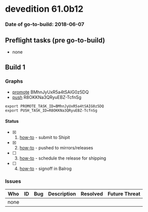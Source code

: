 # devedition 61.0b12

### Date of go-to-build: 2018-06-07

## Preflight tasks (pre go-to-build)
- none

## Build 1  

### Graphs
* [promote](https://tools.taskcluster.net/push-inspector/#/BMhnJyUxR5a4tSAIG0z5DQ) BMhnJyUxR5a4tSAIG0z5DQ
* [push](https://tools.taskcluster.net/push-inspector/#/R8OKKNa3QRyuEBZ-TcfnSg) R8OKKNa3QRyuEBZ-TcfnSg
```
export PROMOTE_TASK_ID=BMhnJyUxR5a4tSAIG0z5DQ
export PUSH_TASK_ID=R8OKKNa3QRyuEBZ-TcfnSg
```


#### Status
- [x] 1.  [how-to](https://wiki.mozilla.org/Release:Release_Automation_on_Mercurial:Starting_a_Release#Submit_to_Ship_It)  - submit to Shipit
- [x] 2.  [how-to](https://github.com/mozilla-releng/releasewarrior-2.0/blob/master/docs/release-promotion/desktop/howto.md#push-artifacts-to-releases-directory)  - pushed to mirrors/releases
- [ ] 3.  [how-to](https://github.com/mozilla-releng/releasewarrior-2.0/blob/master/docs/release-promotion/desktop/howto.md#ship-the-release)  - schedule the release for shipping
- [ ] 4.  [how-to](https://github.com/mozilla-releng/releasewarrior-2.0/blob/master/docs/release-promotion/desktop/howto.md#obtain-sign-offs-for-changes)  - signoff in Balrog

### Issues
| Who                 | ID               | Bug                                                                 | Description                | Resolved                | Future Threat                |
| ------------------- | ---------------- | ------------------------------------------------------------------- | -------------------------- | ----------------------- | ---------------------------- |
| none | | | | | |

